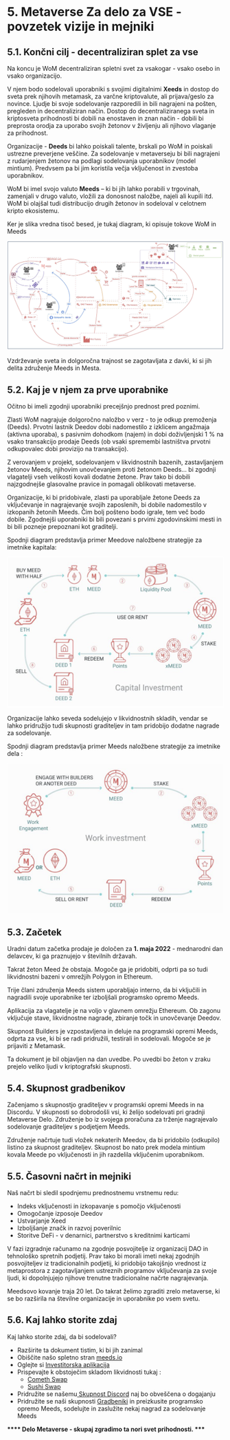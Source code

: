 # 5. Metaverse Za delo za VSE - povzetek vizije in mejniki

## 5.1. Končni cilj - decentraliziran splet za vse

Na koncu je WoM decentraliziran spletni svet za vsakogar - vsako osebo in vsako organizacijo.

V njem bodo sodelovali uporabniki s svojimi digitalnimi **Xeeds** in dostop do sveta prek njihovih metamask, za varčne kriptovalute, ali prijava/geslo za novince. Ljudje bi svoje sodelovanje razporedili in bili nagrajeni na pošten, pregleden in decentraliziran način. Dostop do decentraliziranega sveta in kriptosveta prihodnosti bi dobili na enostaven in znan način - dobili bi preprosta orodja za uporabo svojih žetonov v življenju ali njihovo vlaganje za prihodnost.

Organizacije - **Deeds** bi lahko poiskali talente, brskali po WoM in poiskali ustrezne preverjene veščine. Za sodelovanje v metaverseju bi bili nagrajeni z rudarjenjem žetonov na podlagi sodelovanja uporabnikov (model mintium). Predvsem pa bi jim koristila večja vključenost in zvestoba uporabnikov.

WoM bi imel svojo valuto **Meeds** – ki bi jih lahko porabili v trgovinah, zamenjali v drugo valuto, vložili za donosnost naložbe, najeli ali kupili itd. WoM bi olajšal tudi distribucijo drugih žetonov in sodeloval v celotnem kripto ekosistemu.

Ker je slika vredna tisoč besed, je tukaj diagram, ki opisuje tokove WoM in Meeds

![WoM in Meeds tokovi](en/img/wom-flows.png)

Vzdrževanje sveta in dolgoročna trajnost se zagotavljata z davki, ki si jih delita združenje Meeds in Mesta.

## 5.2. Kaj je v njem za prve uporabnike

Očitno bi imeli zgodnji uporabniki precejšnjo prednost pred poznimi.

Zlasti WoM nagrajuje dolgoročno naložbo v verz - to je odkup premoženja (Deeds). Prvotni lastnik Deedov dobi nadomestilo z izklicem angažmaja (aktivna uporaba), s pasivnim dohodkom (najem) in dobi doživljenjski 1 % na vsako transakcijo prodaje Deeds (ob vsaki spremembi lastništva prvotni odkupovalec dobi provizijo na transakcijo).

Z verovanjem v projekt, sodelovanjem v likvidnostnih bazenih, zastavljanjem žetonov Meeds, njihovim unovčevanjem proti žetonom Deeds... bi zgodnji vlagatelji vseh velikosti kovali dodatne žetone. Prav tako bi dobili najzgodnejše glasovalne pravice in pomagali oblikovati metaverse.

Organizacije, ki bi pridobivale, zlasti pa uporabljale žetone Deeds za vključevanje in nagrajevanje svojih zaposlenih, bi dobile nadomestilo v izkopanih žetonih Meeds. Čim bolj pošteno bodo igrale, tem več bodo dobile. Zgodnejši uporabniki bi bili povezani s prvimi zgodovinskimi mesti in bi bili pozneje prepoznani kot graditelji.

Spodnji diagram predstavlja primer Meedove naložbene strategije za imetnike kapitala:

![Naložbena strategija družbe Meeds za imetnike kapitala](en/img/invest-capital.png)

Organizacije lahko seveda sodelujejo v likvidnostnih skladih, vendar se lahko pridružijo tudi skupnosti graditeljev in tam pridobijo dodatne nagrade za sodelovanje.

Spodnji diagram predstavlja primer Meeds naložbene strategije za imetnike dela :

![Naložbena strategija družbe Meeds za imetnike dela](en/img/invest-work.png)

## 5.3. Začetek

Uradni datum začetka prodaje je določen za **1. maja 2022** - mednarodni dan delavcev, ki ga praznujejo v številnih državah.

Takrat žeton Meed že obstaja. Mogoče ga je pridobiti, odprti pa so tudi likvidnostni bazeni v omrežjih Polygon in Ethereum.

Trije člani združenja Meeds sistem uporabljajo interno, da bi vključili in nagradili svoje uporabnike ter izboljšali programsko opremo Meeds.

Aplikacija za vlagatelje je na voljo v glavnem omrežju Ethereum. Ob zagonu vključuje stave, likvidnostne nagrade, zbiranje točk in unovčevanje Deedov.

Skupnost Builders je vzpostavljena in deluje na programski opremi Meeds, odprta za vse, ki bi se radi pridružili, testirali in sodelovali. Mogoče se je prijaviti z Metamask.

Ta dokument je bil objavljen na dan uvedbe. Po uvedbi bo žeton v zraku prejelo veliko ljudi v kriptografski skupnosti.

## 5.4. Skupnost gradbenikov

Začenjamo s skupnostjo graditeljev v programski opremi Meeds in na Discordu. V skupnosti so dobrodošli vsi, ki želijo sodelovati pri gradnji Metaverse Delo. Združenje bo iz svojega proračuna za trženje nagrajevalo sodelovanje graditeljev s podjetjem Meeds.

Združenje načrtuje tudi vložek nekaterih Meedov, da bi pridobilo (odkupilo) listino za skupnost graditeljev. Skupnost bo nato prek modela mintium kovala Meede po vključenosti in jih razdelila vključenim uporabnikom.

## 5.5. Časovni načrt in mejniki

Naš načrt bi sledil spodnjemu prednostnemu vrstnemu redu:

- Indeks vključenosti in izkopavanje s pomočjo vključenosti
- Omogočanje izposoje Deedov
- Ustvarjanje Xeed
- Izboljšanje značk in razvoj poverilnic
- Storitve DeFi - v denarnici, partnerstvo s kreditnimi karticami

V fazi izgradnje računamo na zgodnje posvojitelje iz organizacij DAO in tehnološko spretnih podjetij. Prav tako bi morali imeti nekaj zgodnjih posvojiteljev iz tradicionalnih podjetij, ki pridobijo takojšnjo vrednost iz metaprostora z zagotavljanjem ustreznih programov vključevanja za svoje ljudi, ki dopolnjujejo njihove trenutne tradicionalne načrte nagrajevanja.

Meedsovo kovanje traja 20 let. Do takrat želimo zgraditi zrelo metaverse, ki se bo razširila na številne organizacije in uporabnike po vsem svetu.

## 5.6. Kaj lahko storite zdaj

Kaj lahko storite zdaj, da bi sodelovali?

- Razširite ta dokument tistim, ki bi jih zanimal
- Obiščite našo spletno stran [meeds.io](https://www.meeds.io/)
- Oglejte si [Investitorska aplikacija](https://meeds.io/investors)
- Prispevajte k obstoječim skladom likvidnosti tukaj :
  - [Cometh Swap](https://swap.cometh.io/)
  - [Sushi Swap](https://sushi.com)
- Pridružite se našemu[ Skupnost Discord](https://discord.com/invite/hAuADSq3) naj bo obveščena o dogajanju
- Pridružite se naši skupnosti [Gradbeniki](https://meeds.io/builders) in preizkusite programsko opremo Meeds, sodelujte in zaslužite nekaj nagrad za sodelovanje Meeds

**\*\**\* Delo Metaverse - skupaj zgradimo ta nori svet prihodnosti. \*\*\***